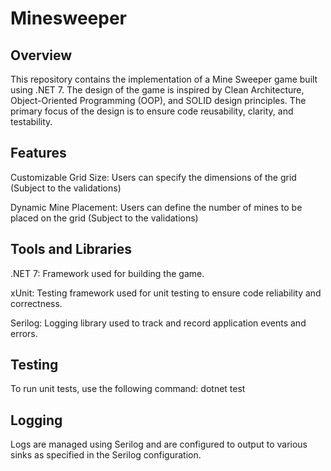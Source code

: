 # Minesweeper

## Overview
This repository contains the implementation of a Mine Sweeper game built using .NET 7. The design of the game is inspired by Clean Architecture, Object-Oriented Programming (OOP), and SOLID design principles. The primary focus of the design is to ensure code reusability, clarity, and testability.

## Features

Customizable Grid Size: Users can specify the dimensions of the grid (Subject to the validations)

Dynamic Mine Placement: Users can define the number of mines to be placed on the grid (Subject to the validations)

## Tools and Libraries

.NET 7: Framework used for building the game.

xUnit: Testing framework used for unit testing to ensure code reliability and correctness.

Serilog: Logging library used to track and record application events and errors.

## Testing

To run unit tests, use the following command: dotnet test

## Logging

Logs are managed using Serilog and are configured to output to various sinks as specified in the Serilog configuration.
